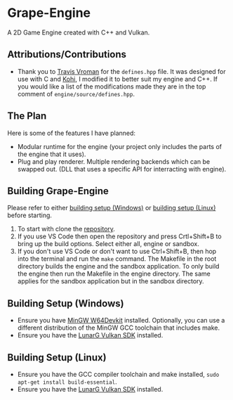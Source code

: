 # Grape-Engine
A 2D Game Engine created with C++ and Vulkan.

## Attributions/Contributions
- Thank you to [Travis Vroman](https://github.com/travisvroman) for the ``defines.hpp`` file. It was designed for use with C and [Kohi](https://github.com/travisvroman/kohi), I modified it to better suit my engine and C++. If you would like a list of the modifications made they are in the top comment of ``engine/source/defines.hpp``.

## The Plan
Here is some of the features I have planned:
- Modular runtime for the engine (your project only includes the parts of the engine that it uses).
- Plug and play renderer. Multiple rendering backends which can be swapped out. (DLL that uses a specific API for interracting with engine).

## Building Grape-Engine
Please refer to either [building setup (Windows)](https://github.com/BlurrySquire/Grape-Engine/blob/main/README.md#building-setup-windows) or [building setup (Linux)](https://github.com/BlurrySquire/Grape-Engine/blob/main/README.md#building-setup-linux) before starting.

1. To start with clone the [repository](https://github.com/BlurrySquire/Grape-Engine).
2. If you use VS Code then open the repository and press Crtl+Shift+B to bring up the build options. Select either all, engine or sandbox.
3. If you don't use VS Code or don't want to use Ctrl+Shift+B, then hop into the terminal and run the ``make`` command. The Makefile in the root directory builds the engine and the sandbox application. To only build the engine then run the Makefile in the engine directory. The same applies for the sandbox application but in the sandbox directory.

## Building Setup (Windows)
- Ensure you have [MinGW W64Devkit](https://github.com/skeeto/w64devkit/releases) installed. Optionally, you can use a different distribution of the MinGW GCC toolchain that includes make.
- Ensure you have the [LunarG Vulkan SDK](https://vulkan.lunarg.com/#new_tab) installed.

## Building Setup (Linux)
- Ensure you have the GCC compiler toolchain and make installed, ``sudo apt-get install build-essential``.
- Ensure you have the [LunarG Vulkan SDK](https://vulkan.lunarg.com/#new_tab) installed.